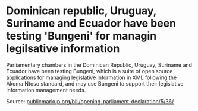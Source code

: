 # Dominican republic, Uruguay, Suriname and Ecuador have been testing 'Bungeni' for managin legilsative information

Parliamentary chambers in the Dominican Republic, Uruguay, Suriname and Ecuador have been testing Bungeni, which is a suite of open source applications for managing legislative information in XML following the Akoma Ntoso standard, and may use Bungeni to support their legislative information management needs.

Source: [publicmarkup.org/bill/opening-parliament-declaration/5/36/](http://publicmarkup.org/bill/opening-parliament-declaration/5/36/)
